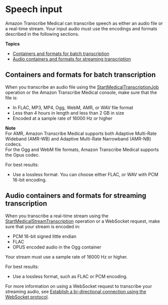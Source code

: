 # Speech input<a name="input-med"></a>

Amazon Transcribe Medical can transcribe speech as either an audio file or a real\-time stream\. Your input audio must use the encodings and formats described in the following sections\.

**Topics**
+ [Containers and formats for batch transcription](#file-format)
+ [Audio containers and formats for streaming transcription](#streaming-format)

## Containers and formats for batch transcription<a name="file-format"></a>

When you transcribe an audio file using the [StartMedicalTranscriptionJob](API_StartMedicalTranscriptionJob.md) operation or the Amazon Transcribe Medical console, make sure that the file is:
+ In FLAC, MP3, MP4, Ogg, WebM, AMR, or WAV file format
+ Less than 4 hours in length and less than 2 GB in size
+ Encoded at a sample rate of 16000 Hz or higher

**Note**  
For AMR, Amazon Transcribe Medical supports both Adaptive Multi\-Rate Wideband \(AMR\-WB\) and Adaptive Multi\-Rate Narrowband \(AMR\-NB\) codecs\.  
For the Ogg and WebM file formats, Amazon Transcribe Medical supports the Opus codec\.

For best results: 
+ Use a lossless format\. You can choose either FLAC, or WAV with PCM 16\-bit encoding\.

## Audio containers and formats for streaming transcription<a name="streaming-format"></a>

When you transcribe a real\-time stream using the [StartMedicalStreamTranscription](API_streaming_StartMedicalStreamTranscription.md) operation or a WebSocket request, make sure that your stream is encoded in:
+ PCM 16\-bit signed little endian
+ FLAC
+ OPUS encoded audio in the Ogg container

Your stream must use a sample rate of 16000 Hz or higher\.

For best results:
+ Use a lossless format, such as FLAC or PCM encoding\.

For more information on using a WebSocket request to transcribe your streaming audio, see [Establish a bi\-directional connection using the WebSocket protocol](websocket-med.md)\.